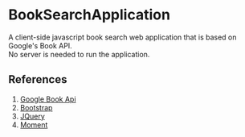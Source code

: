 BookSearchApplication
=====================

A client-side javascript book search web application that is based on Google's Book API.  
No server is needed to run the application.

## References
1. [Google Book Api](https://developers.google.com/books/docs/v1/using)
2. [Bootstrap](http://getbootstrap.com/)
3. [JQuery](http://jquery.com/)
4. [Moment](http://http://momentjs.com/)
